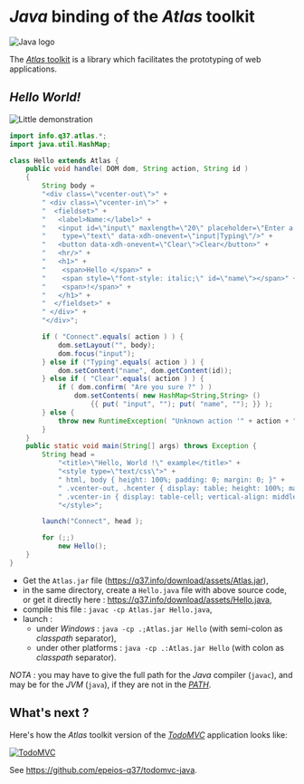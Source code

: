 # *Java* binding of the *Atlas* toolkit

![Java logo](https://q37.info/download/assets/Java.png "Java")

The [*Atlas* toolkit](https://atlastk.org/) is a library which facilitates the prototyping of web applications.

## *Hello World!*

![Little demonstration](http://q37.info/download/assets/Hello.gif "A basic example")

```Java
import info.q37.atlas.*;
import java.util.HashMap;

class Hello extends Atlas {
	public void handle( DOM dom, String action, String id )
	{
		String body = 
		"<div class=\"vcenter-out\">" +
		" <div class=\"vcenter-in\">" +
		"  <fieldset>" +
		"   <label>Name:</label>" +
		"   <input id=\"input\" maxlength=\"20\" placeholder=\"Enter a name here\"'" +
		"	 type=\"text\" data-xdh-onevent=\"input|Typing\"/>" +
		"   <button data-xdh-onevent=\"Clear\">Clear</button>" +
		"   <hr/>" +
		"   <h1>" +
		"    <span>Hello </span>" +
		"    <span style=\"font-style: italic;\" id=\"name\"></span>" +
		"    <span>!</span>" +
		"   </h1>" +
		"  </fieldset>" +
		" </div>" +
		"</div>";

		if ( "Connect".equals( action ) ) {
			dom.setLayout("", body);
			dom.focus("input");
		} else if ("Typing".equals( action ) ) {
			dom.setContent("name", dom.getContent(id));
		} else if ( "Clear".equals( action ) ) {
			if ( dom.confirm( "Are you sure ?" ) )
				dom.setContents( new HashMap<String,String> ()
					{{ put( "input", ""); put( "name", ""); }} );
		} else {
			throw new RuntimeException( "Unknown action '" + action + "' !!!");
		}
	}
	public static void main(String[] args) throws Exception {
		String head = 
			"<title>\"Hello, World !\" example</title>" +
			"<style type=\"text/css\">" +
			" html, body { height: 100%; padding: 0; margin: 0; }" +
			" .vcenter-out, .hcenter { display: table; height: 100%; margin: auto; }" +
			" .vcenter-in { display: table-cell; vertical-align: middle; }" +
			"</style>";

		launch("Connect", head );

		for (;;)
			new Hello();
	}
}
```

- Get the `Atlas.jar` file (https://q37.info/download/assets/Atlas.jar),
- in the same directory, create a `Hello.java` file with above source code, or get it directly here : <https://q37.info/download/assets/Hello.java>,
- compile this file : `javac -cp Atlas.jar Hello.java`,
- launch :
  - under *Windows* : `java -cp .;Atlas.jar Hello` (with semi-colon as *classpath* separator),
  - under other platforms : `java -cp .:Atlas.jar Hello` (with colon as *classpath* separator).

*NOTA* : you may have to give the full path for the *Java* compiler (`javac`), and may be for the *JVM* (`java`), if they are not in the [*PATH*](https://en.wikipedia.org/wiki/PATH_(variable)).

## What's next ?

Here's how the *Atlas* toolkit version of the [*TodoMVC*](http://todomvc.com/) application looks like: 

[![TodoMVC](http://q37.info/download/TodoMVC.gif "The TodoMVC application made with the Atlas toolkit")](https://github.com/epeios-q37/todomvc-java)

See <https://github.com/epeios-q37/todomvc-java>.